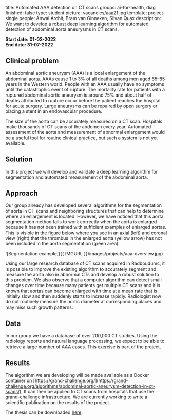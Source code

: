 title: Automated AAA detection on CT scans
groups: ai-for-health, diag
finished: false
type: student
picture: vacancies/aaa21.jpg
template: project-single
people: Anwai Archit, Bram van Ginneken, Silvan Quax
description: We want to develop a robust deep learning algorithm for automated detection of abdominal aorta aneurysms in CT scans.

**Start date: 01-02-2022** <br>
**End date: 31-07-2022**

## Clinical problem
An abdominal aortic aneurysm (AAA) is a local enlargement of the abdominal aorta. AAAs cause 1 to 3% of all deaths among men aged 65–85 years in the Western world. People with an AAA usually have no symptoms until the catastrophic event of rupture. The mortality rate for patients with a ruptured abdominal aortic aneurysm is around 75% and about half of deaths attributed to rupture occur before the patient reaches the hospital for acute surgery. Large aneurysms can be repaired by open surgery or placing a stent in an endovascular procedure.

The size of the aorta can be accurately measured on a CT scan. Hospitals make thousands of CT scans of the abdomen every year. Automated assessment of the aorta and measurement of abnormal enlargement would be a useful tool for routine clinical practice, but such a system is not yet available. 

## Solution
In this project we will develop and validate a deep learning algorithm for segmentation and automated measurement of the abdominal aorta.

## Approach
Our group already has developed several algorithms for the segmentation of aorta in CT scans and neighboring structures that can help to determine where an enlargement is located. However, we have noticed that this aorta segmentation method fails to work correctly when the aorta is enlarged because it has not been trained with sufficient examples of enlarged aortas. This is visible in the figure below where you see in an axial (left) and coronal view (right) that the thrombus in the enlarged aorta (yellow arrow) has not been included in the aorta segmentation (green area).

![Segmentation example]({{ IMGURL }}/images/projects/aaa-overview.jpg) 

Using our large research database of CT scans acquired in Radboudumc, it is possible to improve the existing algorithm to accurately segment and measure the aorta also in abnormal CTs and develop a robust solution to this problem. We also observe that a computer algorithm can detect small changes over time because many patients get multiple CT scans and it is known that aortas can become enlarged with time at a mean rate that is initially slow and then suddenly starts to increase rapidly. Radiologist now do not routinely measure the aortic diameter at corresponding places and may miss such growth patterns. 

## Data
In our group we have a database of over 200,000 CT studies. Using the radiology reports and natural language processing, we expect to be able to retrieve a large number of AAA cases. This exercise is part of the project.

## Results
The algorithm we are developing will be made available as a Docker container on [https://grand-challenge.org/](https://grand-challenge.org/algorithms/abdominal-aortic-aneurysm-detection-in-ct-scans/). It can then be applied to CT scans from hospitals that use the grand-challenge infrastructure. We are currently working to write a scientific publication on the results of the project.

The thesis can be downloaded [here](http://eia.udg.edu/~aoliver/maiaDocs/bookMaia5th_small2.pdf#page=65).

